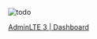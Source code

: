 ![todo](https://github.com/brtoz/todo-php/assets/124490379/1a3c3496-49df-4441-b588-649803bc2070)

[AdminLTE 3 | Dashboard](https://adminlte.io/)
